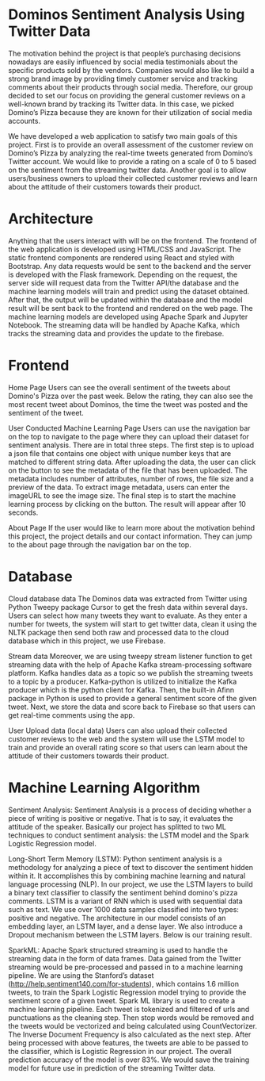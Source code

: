 # Dominos Sentiment Analysis Using Twitter Data

  The motivation behind the project is that people’s purchasing decisions nowadays are easily influenced by social media testimonials about the specific products sold by the vendors. Companies would also like to build a strong brand image by providing timely customer service and tracking comments about their products through social media. Therefore, our group decided to set our focus on providing the general customer reviews on a well-known brand by tracking its Twitter data. In this case, we picked Domino’s Pizza because they are known for their utilization of social media accounts.
  
  We have developed a web application to satisfy two main goals of this project. First is to provide an overall assessment of the customer review on Domino’s Pizza by analyzing the real-time tweets generated from Domino’s Twitter account. We would like to provide a rating on a scale of 0 to 5 based on the sentiment from the streaming twitter data. Another goal is to allow users/business owners to upload their collected customer reviews and learn about the attitude of their customers towards their product.

# Architecture

  Anything that the users interact with will be on the frontend. The frontend of the web application is developed using HTML/CSS and JavaScript. The static frontend components are rendered using React and styled with Bootstrap. Any data requests would be sent to the backend and the server is developed with the Flask framework. Depending on the request, the server side will request data from the Twitter API/the database and the machine learning models will train and predict using the dataset obtained. After that, the output will be updated within the database and the model result will be sent back to the frontend and rendered on the web page. The machine learning models are developed using Apache Spark and Jupyter Notebook. The streaming data will be handled by Apache Kafka, which tracks the streaming data and provides the update to the firebase.

# Frontend
Home Page
	Users can see the overall sentiment of the tweets about Domino's Pizza over the past week. Below the rating, they can also see the most recent tweet about Dominos, the time the tweet was posted and the sentiment of the tweet.


User Conducted Machine Learning Page
	Users can use the navigation bar on the top to navigate to the page where they can upload their dataset for sentiment analysis. There are in total three steps. 
The first step is to upload a json file that contains one object with unique number keys that are matched to different string data. After uploading the data, the user can click on the button to see the metadata of the file that has been uploaded. The metadata includes number of attributes, number of rows, the file size and a preview of the data. To extract image metadata, users can enter the imageURL to see the image size. The final step is to start the machine learning process by clicking on the button. The result will appear after 10 seconds.


About Page
	If the user would like to learn more about the motivation behind this project, the project details and our contact information. They can jump to the about page through the navigation bar on the top.



# Database
Cloud database data
The Dominos data was extracted from Twitter using Python Tweepy package Cursor to get the fresh data within several days. Users can select how many tweets they want to evaluate. As they enter a number for tweets, the system will start to get twitter data, clean it using the NLTK package then send both raw and processed data to the cloud database which in this project, we use Firebase. 

Stream data
Moreover, we are using tweepy stream listener function to get streaming data with the help of Apache Kafka stream-processing software platform. Kafka handles data as a topic so we publish the streaming tweets to a topic by a producer. Kafka-python is utilized to initialize the Kafka producer which is the python client for Kafka. Then, the built-in Afinn package in Python is used to provide a general sentiment score of the given tweet. Next, we store the data and score back to Firebase so that users can get real-time comments using the app.

User Upload data (local data)
Users can also upload their collected customer reviews to the web and the system will use the LSTM model to train and provide an overall rating score so that users can learn about the attitude of their customers towards their product.

 # Machine Learning Algorithm
Sentiment Analysis:
Sentiment Analysis is a process of deciding whether a piece of writing is positive or negative. That is to say, it evaluates the attitude of the speaker. Basically our project has splitted to two ML techniques to conduct sentiment analysis: the LSTM model and the Spark Logistic Regression model. 

Long-Short Term Memory (LSTM):
Python sentiment analysis is a methodology for analyzing a piece of text to discover the sentiment hidden within it. It accomplishes this by combining machine learning and natural language processing (NLP). In our project, we use the LSTM layers to build a binary text classifier to classify the sentiment behind domino's pizza comments. LSTM is a variant of RNN which is used with sequential data such as text. We use over 1000 data samples classified into two types: positive and negative. The architecture in our model consists of an embedding layer, an LSTM layer, and a dense layer. We also introduce a Dropout mechanism between the LSTM layers. Below is our training result.


SparkML:
Apache Spark structured streaming is used to handle the streaming data in the form of data frames. Data gained from the Twitter streaming would be pre-processed and passed in to a machine learning pipeline. We are using the Stanford’s dataset (http://help.sentiment140.com/for-students), which contains 1.6 million tweets, to train the Spark Logistic Regression model trying to provide the sentiment score of a given tweet. Spark ML library is used to create a machine learning pipeline. Each tweet is tokenized and filtered of urls and punctuations as the cleaning step. Then stop words would be removed and the tweets would be vectorized and being calculated using CountVectorizer. The Inverse Document Frequency is also calculated as the next step. After being processed with above features, the tweets are able to be passed to the classifier, which is Logistic Regression in our project. The overall prediction accuracy of the model is over 83%. We would save the training model for future use in prediction of the streaming Twitter data.

